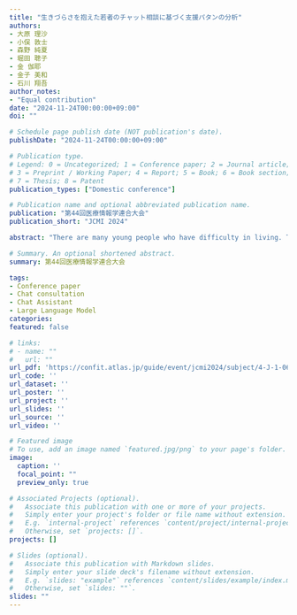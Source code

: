 ```yaml
---
title: "生きづらさを抱えた若者のチャット相談に基づく支援パタンの分析"
authors:
- 大原 理沙
- 小俣 敦士
- 森野 純夏
- 堀田 聰子
- 金 伽耶
- 金子 美和
- 石川 翔吾
author_notes:
- "Equal contribution"
date: "2024-11-24T00:00:00+09:00"
doi: ""

# Schedule page publish date (NOT publication's date).
publishDate: "2024-11-24T00:00:00+09:00"

# Publication type.
# Legend: 0 = Uncategorized; 1 = Conference paper; 2 = Journal article;
# 3 = Preprint / Working Paper; 4 = Report; 5 = Book; 6 = Book section;
# 7 = Thesis; 8 = Patent
publication_types: ["Domestic conference"]

# Publication name and optional abbreviated publication name.
publication: "第44回医療情報学連合大会"
publication_short: "JCMI 2024"

abstract: "There are many young people who have difficulty in living. This study was conducted to analyze the records of chat consultation services, with the aim of clarifying the trends of their problems and support patterns. We analyzed what kind of users the chat consultation service is in demand, what kind of worries the counselors have, and what kind of support the supporters provide. The consultants were mostly concerned with school- and work-related issues, and the results of labeling by LLM showed that positive responses by supporters tended to influence their feelings and wellbeing. On the other hand, in the cases where the support was unsuccessful, the lack of altruistic behavior of the supporters toward the consultants could be one of the reasons for this. The results of these analyses may be used as data for improving the quality and effectiveness of support for people with similar problems."

# Summary. An optional shortened abstract.
summary: 第44回医療情報学連合大会

tags:
- Conference paper
- Chat consultation
- Chat Assistant
- Large Language Model
categories: 
featured: false

# links:
# - name: ""
#   url: ""
url_pdf: 'https://confit.atlas.jp/guide/event/jcmi2024/subject/4-J-1-06/detail'
url_code: ''
url_dataset: ''
url_poster: ''
url_project: ''
url_slides: ''
url_source: ''
url_video: ''

# Featured image
# To use, add an image named `featured.jpg/png` to your page's folder. 
image:
  caption: ''
  focal_point: ""
  preview_only: true

# Associated Projects (optional).
#   Associate this publication with one or more of your projects.
#   Simply enter your project's folder or file name without extension.
#   E.g. `internal-project` references `content/project/internal-project/index.md`.
#   Otherwise, set `projects: []`.
projects: []

# Slides (optional).
#   Associate this publication with Markdown slides.
#   Simply enter your slide deck's filename without extension.
#   E.g. `slides: "example"` references `content/slides/example/index.md`.
#   Otherwise, set `slides: ""`.
slides: ""
---
```

